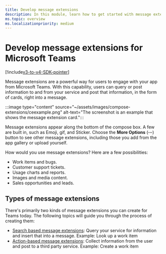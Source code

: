 ```yaml
---
title: Develop message extensions
description: In this module, learn how to get started with message extensions in Microsoft Teams
ms.topic: overview
ms.localizationpriority: medium
---
```

# Develop message extensions for Microsoft Teams

[!include[v3-to-v4-SDK-pointer](~/includes/v3-to-v4-pointer-me.md)]

Message extensions are a powerful way for users to engage with your app from Microsoft Teams. With this capability, users can query or post information to and from your service and post that information, in the form of cards, right into a message.

:::image type="content" source="~/assets/images/compose-extensions/ceexample.png" alt-text="The screenshot is an example that shows the message extension card.":::

Message extensions appear along the bottom of the compose box. A few are built in, such as Emoji, gif, and Sticker. Choose the **More Options** (**&#8943;**) button to see other message extensions, including those you add from the app gallery or upload yourself.

How would you use message extensions? Here are a few possibilities:

* Work items and bugs.
* Customer support tickets.
* Usage charts and reports.
* Images and media content.
* Sales opportunities and leads.

## Types of message extensions

There's primarily two kinds of message extensions you can create for Teams today. The following topics will guide you through the process of creating them:

* [Search based message extensions](~/resources/messaging-extension-v3/search-extensions.md): Query your service for information and insert that into a message. Example: Look up a work item
* [Action-based message extensions](~/resources/messaging-extension-v3/create-extensions.md): Collect information from the user and post to a third party service. Example: Create a work item
